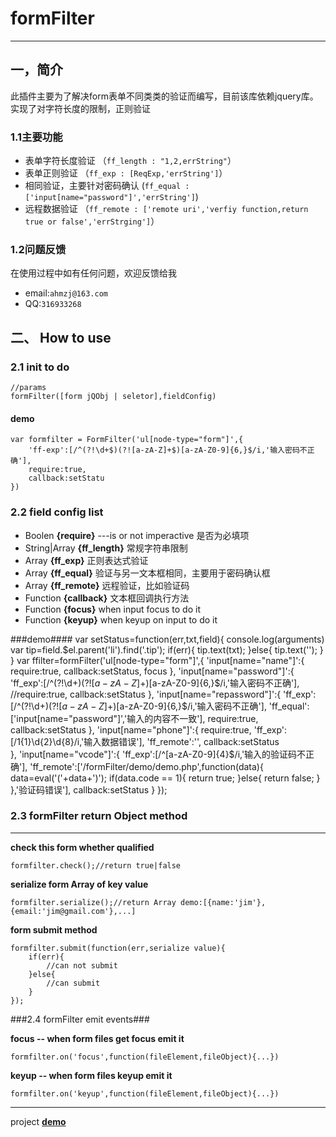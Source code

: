 # formFilter #
----
## 一，简介 ##

此插件主要为了解决form表单不同类类的验证而编写，目前该库依赖jquery库。实现了对字符长度的限制，正则验证

### 1.1主要功能
-   表单字符长度验证 （`ff_length : "1,2,errString"`）
-   表单正则验证 （`ff_exp : [ReqExp,'errString']`）
-   相同验证，主要针对密码确认 (`ff_equal :['input[name="password"]','errString']`)
-   远程数据验证 （`ff_remote : ['remote uri','verfiy function,return true or false','errStrging']`）

### 1.2问题反馈

在使用过程中如有任何问题，欢迎反馈给我

- email:`ahmzj@163.com`
- QQ:`316933268`


## 二、 How to use ##

### 2.1 init to do ###
    //params
    formFilter([form jQObj | seletor],fieldConfig)

#### demo ####

    var formfilter = FormFilter('ul[node-type="form"]',{
    	'ff-exp':[/^(?!\d+$)(?![a-zA-Z]+$)[a-zA-Z0-9]{6,}$/i,'输入密码不正确'],
		require:true,
		callback:setStatu	
    })

### 2.2 field config list ###

- Boolen **{require}**  ---is or not imperactive 是否为必填项
- String|Array **{ff_length}** 常规字符串限制
- Array **{ff_exp}** 正则表达式验证
- Array **{ff_equal}** 验证与另一文本框相同，主要用于密码确认框
- Array **{ff_remote}** 远程验证，比如验证码
- Function **{callback}** 文本框回调执行方法
- Function **{focus}** when input focus to do it
- Function **{keyup}** when keyup on input to do it

###demo####
	var setStatus=function(err,txt,field){
		console.log(arguments)
		var tip=field.$el.parent('li').find('.tip');
		if(err){
			tip.text(txt);
		}else{
			tip.text('');
		}
	}
	var ffilter=formFilter('ul[node-type="form"]',{
		'input[name="name"]':{
			require:true,
			callback:setStatus,
			focus
		},
		'input[name="password"]':{
			'ff_exp':[/^(?!\d+$)(?![a-zA-Z]+$)[a-zA-Z0-9]{6,}$/i,'输入密码不正确'],
			//require:true,
			callback:setStatus
		},
		'input[name="repassword"]':{
			'ff_exp':[/^(?!\d+$)(?![a-zA-Z]+$)[a-zA-Z0-9]{6,}$/i,'输入密码不正确'],
			'ff_equal':['input[name="password"]','输入的内容不一致'],
			require:true,
			callback:setStatus
		},
		'input[name="phone"]':{
			require:true,
			'ff_exp':[/1{1}\d{2}\d{8}/i,'输入数据错误'],
			'ff_remote':'',
			callback:setStatus		
		},
		'input[name="vcode"]':{
			'ff_exp':[/^[a-zA-Z0-9]{4}$/i,'输入的验证码不正确'],
			'ff_remote':['/formFilter/demo/demo.php',function(data){
				data=eval('('+data+')');
				if(data.code == 1){
					return true;
				}else{
					return false;
				}
			},'验证码错误'],
			callback:setStatus
		}
	});


### 2.3 formFilter return Object method ###
---
**check this form whether qualified**

    formfilter.check();//return true|false

**serialize form Array of key value**

    formfilter.serialize();//return Array demo:[{name:'jim'},{email:'jim@gmail.com'},...]

**form submit method**

    formfilter.submit(function(err,serialize value){
		if(err){
			//can not submit
		}else{
			//can submit
		}	
	});

###2.4 formFilter emit events###

**focus -- when form files get focus emit it**
	
	formfilter.on('focus',function(fileElement,fileObject){...})

**keyup -- when form files keyup emit it**
	
	formfilter.on('keyup',function(fileElement,fileObject){...})

----------
project **[demo](http://htmlpreview.github.io/?https://github.com/robinma/formFilter/blob/master/demo/demo.html)**

